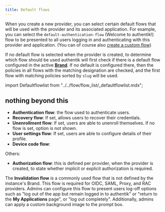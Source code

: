 ```yaml
---
title: Default flows
---
```


When you create a new provider, you can select certain default flows that will be used with the provider and its associated application. For example, you can select the `default-authentication-flow` (Welcome to authentik!) flow to be presented to all users logging in and authenticating with this provider and application. (You can of course also [create a custom flow](../index.md#create-a-custom-flow))

If no default flow is selected when the provider is created, to determine which flow should be used authentik will first check if there is a default flow configured in the active [**Brand**](../../../customize/brands.md). If no default is configured there, then the policies in all flows with the matching designation are checked, and the first flow with matching policies sorted by `slug` will be used.

import Defaultflowlist from "../../flow/flow_list/\_defaultflowlist.mdx";

<Defaultflowlist />

## nothing beyond this

-   **Authentication flow**: the flow used to authenticate users.
-   **Recovery flow**: If set, allows users to recover their credentials.
-   **Unenrollment flow**: If set, users are able to unenroll themselves. If no flow is set, option is not shown.
-   **User settings flow**: If set, users are able to configure details of their profile.
-   **Device code flow**:

Others:

-   **Authorization flow**: this is defined per provider, when the provider is created, to state whether implicit or explicit authorization is required.

The **Invalidation flow** is a commonly used flow that is not defined by the instance's Brand. This flow is required for OIDC, SAML, Proxy, and RAC providers. Admins can configure this flow to present users log-off options such as "log out of the app but remain logged in to authentik" or "return to the **My Applications** page", or "log out completely". Additionally, admins can apply a custom background image to the prompt box.
